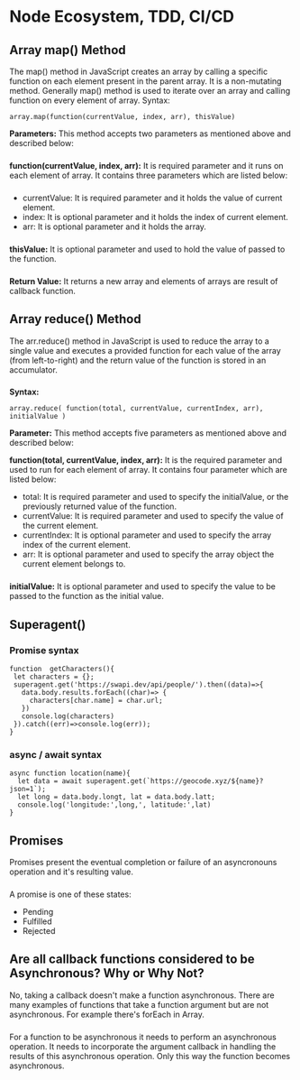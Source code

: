 # Node Ecosystem, TDD, CI/CD

## Array map() Method
The map() method in JavaScript creates an array by calling a specific function on each element present in the parent array. It is a non-mutating method. Generally map() method is used to iterate over an array and calling function on every element of array.
Syntax:

```array.map(function(currentValue, index, arr), thisValue)```

**Parameters:** This method accepts two parameters as mentioned above and described below:
###
**function(currentValue, index, arr):** It is required parameter and it runs on each element of array. It contains three parameters which are listed below:
###
* currentValue: It is required parameter and it holds the value of current element.
* index: It is optional parameter and it holds the index of current element.
* arr: It is optional parameter and it holds the array.
###
**thisValue:** It is optional parameter and used to hold the value of passed to the function.
###
**Return Value:** It returns a new array and elements of arrays are result of callback function.

## Array reduce() Method
The arr.reduce() method in JavaScript is used to reduce the array to a single value and executes a provided function for each value of the array (from left-to-right) and the return value of the function is stored in an accumulator.
###
**Syntax:**

```
array.reduce( function(total, currentValue, currentIndex, arr), 
initialValue )
```

**Parameter:** This method accepts five parameters as mentioned above and described below:

**function(total, currentValue, index, arr):** It is the required parameter and used to run for each element of array. It contains four parameter which are listed below:

* total: It is required parameter and used to specify the initialValue, or the previously returned value of the function.
* currentValue: It is required parameter and used to specify the value of the current element.
* currentIndex: It is optional parameter and used to specify the array index of the current element.
* arr: It is optional parameter and used to specify the array object the current element belongs to.

 ###
**initialValue:** It is optional parameter and used to specify the value to be passed to the function as the initial value.


## Superagent()

 ### Promise syntax
 ```
 function  getCharacters(){
  let characters = {};
  superagent.get('https://swapi.dev/api/people/').then((data)=>{
    data.body.results.forEach((char)=> {
      characters[char.name] = char.url;
    })
    console.log(characters)
  }).catch((err)=>console.log(err));
}
```

### async / await syntax
```
async function location(name){
  let data = await superagent.get(`https://geocode.xyz/${name}?json=1`);
  let long = data.body.longt, lat = data.body.latt;
  console.log('longitude:',long,', latitude:',lat)
}
```

## Promises
Promises present the eventual completion or failure of an asyncronouns operation and it's resulting value.
###
A promise is one of these states:
* Pending
* Fulfilled
* Rejected

## Are all callback functions considered to be Asynchronous? Why or Why Not?
No, taking a callback doesn't make a function asynchronous. There are many examples of functions that take a function argument but are not asynchronous. For example there's forEach in Array.
###
For a function to be asynchronous it needs to perform an asynchronous operation. It needs to incorporate the argument callback in handling the results of this asynchronous operation. Only this way the function becomes asynchronous.